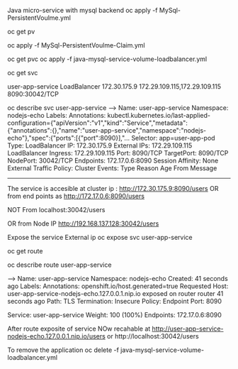 
  Java micro-service with mysql backend
  oc apply -f MySql-PersistentVoulme.yml

  oc get pv

 oc apply -f MySql-PersistentVoulme-Claim.yml

  oc get pvc
  oc apply -f java-mysql-service-volume-loadbalancer.yml

  oc get svc

  user-app-service   LoadBalancer   172.30.175.9   172.29.109.115,172.29.109.115   8090:30042/TCP  

  oc describe svc  user-app-service
  -->
  Name:                     user-app-service
Namespace:                nodejs-echo
Labels:                   <none>
Annotations:              kubectl.kubernetes.io/last-applied-configuration={"apiVersion":"v1","kind":"Service","metadata":{"annotations":{},"name":"user-app-service","namespace":"nodejs-echo"},"spec":{"ports":[{"port":8090}],"...
Selector:                 app=user-app-pod
Type:                     LoadBalancer
IP:                       172.30.175.9
External IPs:             172.29.109.115
LoadBalancer Ingress:     172.29.109.115
Port:                     <unset>  8090/TCP
TargetPort:               8090/TCP
NodePort:                 <unset>  30042/TCP
Endpoints:                172.17.0.6:8090
Session Affinity:         None
External Traffic Policy:  Cluster
Events:
  Type    Reason      Age   From                Message
  ----    ------      ----  ----                -------


  The service is accesible at cluster ip : http://172.30.175.9:8090/users
  OR from end points as 
  http://172.17.0.6:8090/users

  NOT From localhost:30042/users

  OR from Node IP
  http://192.168.137.128:30042/users

  Expose the service External ip
 oc expose svc user-app-service

  oc get route

  oc describe route user-app-service

--> Name:			user-app-service
Namespace:		nodejs-echo
Created:		41 seconds ago
Labels:			<none>
Annotations:		openshift.io/host.generated=true
Requested Host:		user-app-service-nodejs-echo.127.0.0.1.nip.io
			  exposed on router router 41 seconds ago
Path:			<none>
TLS Termination:	<none>
Insecure Policy:	<none>
Endpoint Port:		8090

Service:	user-app-service
Weight:		100 (100%)
Endpoints:	172.17.0.6:8090


 After route exposite of service
  NOw recahable at http://user-app-service-nodejs-echo.127.0.0.1.nip.io/users
  or http://localhost:30042/users

  To remove the application 
  oc delete -f java-mysql-service-volume-loadbalancer.yml




  
